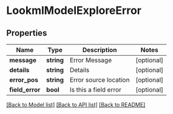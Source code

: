 # LookmlModelExploreError

## Properties
Name | Type | Description | Notes
------------ | ------------- | ------------- | -------------
**message** | **string** | Error Message | [optional] 
**details** | **string** | Details | [optional] 
**error_pos** | **string** | Error source location | [optional] 
**field_error** | **bool** | Is this a field error | [optional] 

[[Back to Model list]](../README.md#documentation-for-models) [[Back to API list]](../README.md#documentation-for-api-endpoints) [[Back to README]](../README.md)


